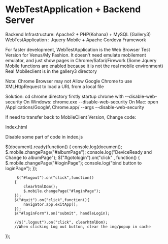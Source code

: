 WebTestApplication + Backend Server
==================
Backend Infrastructure:  Apache2 + PHP(Kohana) + MySQL (Gallery3)
WebTestApplication : Jquery Mobile + Apache Cordova Framework

For faster development, WebTestApplication is the Web Browser Test Version for Venus/My Fashion.
It doesn't need emulate mobilement emulator, and just show pages in Chrome/Safari/Firework
(Some Jquery Mobile functions are enabled because it is not the real mobile environment)
Real Mobileclient is in the gallery3 directory

Note: Chrome Browser may not Allow Google Chrome to use XMLHttpRequest to load a URL from a local file

Solution:
cd chrome directory firstly
startup chrome with --disable-web-security
On Windows:
chrome.exe --disable-web-security
On Mac:
open /Applications/Google\ Chrome.app/ --args --disable-web-security


If need to transfer back to MobileClient Version, 
Change code:

Index.html
<script type="text/javascript">           
           app.initialize();      
 </script>

Disable some part of code in index.js

$(document).ready(function()
{       console.log(document);
        $.mobile.changePage("#albumPage");
        console.log("DeviceReady and Change to albumPage");
        $("#gotologin").on("click" , function()
        {               
          $.mobile.changePage("#loginPage");
          console.log("bind button to loginPage");
         });
         
         $("#logout").on("click",function()
        {
            clearhtmlDom();
            $.mobile.changePage("#loginPage");
        });
        $("#quit").on("click",function(){
            navigator.app.exitApp();
        });
        $("#loginForm").on("submit", handleLogin);
        
        //$(".logout").on("click", clearhtmlDom);
        //When clicking Log out button, clear the img/popup in cache
});


